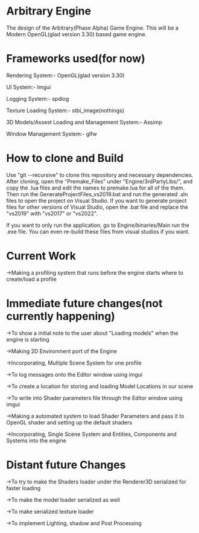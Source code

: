 # Arbitrary Engine
The design of the Arbitrary(Phase Alpha) Game Engine. This will be a Modern OpenGL(glad version 3.30) based game engine. 

# Frameworks used(for now)
Rendering System:- OpenGL(glad version 3.30)

UI System:- Imgui

Logging System:- spdlog

Texture Loading System:- stbi_image(nothings)

3D Models/Assest Loading and Management System:- Assimp

Window Management System:- glfw

# How to clone and Build
Use "git --recursive" to clone this repository and necessary dependencies. 
After cloning, open the "Premake_Files" under "Engine/3rdPartyLibs/", and copy the .lua files and edit the names to premake.lua for all of the them.
Then run the GenerateProjectFiles_vs2019.bat and run the generated .sln files to open the project on Visual Studio. If you want to generate project files
for other versions of Visual Studio, open the .bat file and replace the "vs2019" with "vs2017" or "vs2022".

If you want to only run the application, go to Engine/binaries/Main run the .exe file. You can even re-build these files from visual studios if you want.

# Current Work
->Making a profiling system that runs before the engine starts where to create/load a profile

# Immediate future changes(not currently happening)
->To show a initial note to the user about "Loading models" when the engine is starting

->Making 2D Environment port of the Engine

->Incorporating, Multiple Scene System for one profile

->To log messages onto the Editor window using imgui

->To create a location for storing and loading Model Locations in our scene

->To write into Shader parameters file through the Editor window using imgui 

->Making a automated system to load Shader Parameters and pass it to OpenGL shader and setting up the default shaders

->Incorporating, Single Scene System and Entities, Components and Systems into the engine

# Distant future Changes
->To try to make the Shaders loader under the Renderer3D serialized for faster loading

->To make the model loader serialized as well

->To make serialized texture loader

->To implement Lighting, shadow and Post Processing

